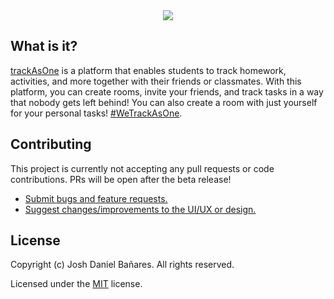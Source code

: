 <div align=center>
  <img src='https://user-images.githubusercontent.com/69457996/134120876-10ead589-0540-401b-9845-b2101d028130.png' />
</div>

## What is it?
[trackAsOne](https://github.com/joshxfi/trackAsOne) is a platform that enables students to track homework, activities, and more together with their friends or classmates. With this platform, you can create rooms, invite your friends, and track tasks in a way that nobody gets left behind! You can also create a room with just yourself for your personal tasks! [#WeTrackAsOne](https://github.com/joshxfi/trackAsOne).

## Contributing
This project is currently not accepting any pull requests or code contributions. PRs will be open after the beta release!
- [Submit bugs and feature requests.](https://github.com/joshxfi/trackAsOne/issues)
- [Suggest changes/improvements to the UI/UX or design.](https://github.com/joshxfi/trackAsOne/issues)

## License
Copyright (c) Josh Daniel Bañares. All rights reserved.

Licensed under the [MIT](https://github.com/joshxfi/trackAsOne/blob/main/LICENSE) license.
